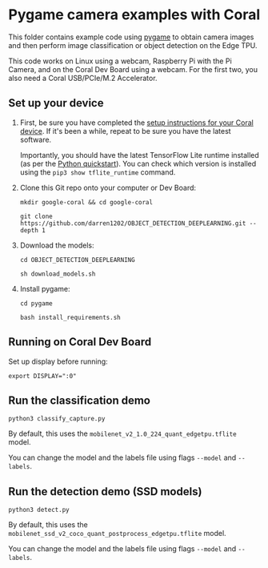 # Pygame camera examples with Coral

This folder contains example code using [pygame](https://github.com/pygame/pygame) to obtain
camera images and then perform image classification or object detection on the Edge TPU.

This code works on Linux using a webcam, Raspberry Pi with the Pi Camera, and on the Coral Dev Board using a webcam. For the first two, you also need a Coral USB/PCIe/M.2 Accelerator.

## Set up your device

1.  First, be sure you have completed the [setup instructions for your Coral
    device](https://coral.ai/docs/setup/). If it's been a while, repeat to be sure
    you have the latest software.

    Importantly, you should have the latest TensorFlow Lite runtime installed
    (as per the [Python quickstart](
    https://www.tensorflow.org/lite/guide/python)). You can check which version is installed
    using the ```pip3 show tflite_runtime``` command.

2.  Clone this Git repo onto your computer or Dev Board:

    ```
    mkdir google-coral && cd google-coral

    git clone https://github.com/darren1202/OBJECT_DETECTION_DEEPLEARNING.git --depth 1
    ```

3.  Download the models:

    ```
    cd OBJECT_DETECTION_DEEPLEARNING

    sh download_models.sh
    ```

4.  Install pygame:

    ```
    cd pygame

    bash install_requirements.sh
    ```

## Running on Coral Dev Board
Set up display before running:
```
export DISPLAY=":0"
```

## Run the classification demo
```
python3 classify_capture.py
```

By default, this uses the ```mobilenet_v2_1.0_224_quant_edgetpu.tflite``` model.

You can change the model and the labels file using flags ```--model``` and ```--labels```.


## Run the detection demo (SSD models)

```
python3 detect.py
```

By default, this uses the ```mobilenet_ssd_v2_coco_quant_postprocess_edgetpu.tflite``` model.

You can change the model and the labels file using flags ```--model``` and ```--labels```.
